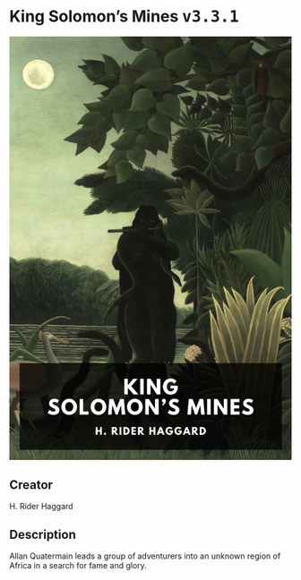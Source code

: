
# King Solomon’s Mines <kbd>v3.3.1</kbd>

<center>
  <img src="./cover-1024.jpg"/>
</center>

## Creator
H. Rider Haggard

## Description
Allan Quatermain leads a group of adventurers into an unknown region of Africa in a search for fame and glory.
